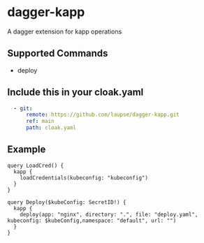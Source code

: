 # dagger-kapp
A dagger extension for kapp operations

## Supported Commands
- deploy

## Include this in your cloak.yaml
```yaml
  - git:
      remote: https://github.com/laupse/dagger-kapp.git
      ref: main
      path: cloak.yaml
```

## Example
```gql
query LoadCred() {
  kapp {
    loadCredentials(kubeconfig: "kubeconfig")
  }
}
```

```gql
query Deploy($kubeConfig: SecretID!) {
  kapp {
    deploy(app: "nginx", directory: ".", file: "deploy.yaml", kubeconfig: $kubeConfig,namespace: "default", url: "")
  }
}
```
